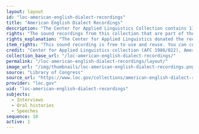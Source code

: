 ```yaml
---
layout: layout
id: "loc-american-english-dialect-recordings"
title: "American English Dialect Recordings"
description: "The Center for Applied Linguistics Collection contains 118 hours of recordings documenting North American English dialects. The recordings include speech samples, linguistic interviews, oral histories, conversations, and excerpts from public speeches. They were drawn from various archives, and from the private collections of fifty collectors, including linguists, dialectologists, and folklorists."
rights: "The sound recordings from this collection that are part of the Citizen DJ project are free to use and reuse. You can copy, modify, distribute and perform the works, even for commercial purposes, all without asking permission. The American Folklife Center at the Library of Congress asks that artists approach the materials in this collection with respect for the culture and sensibilities of the people whose lives, ideas, and creativity are documented here. Artists are also reminded that privacy and publicity rights may pertain to certain uses of this material. Attribution is recommended but not required."
rights_explanation: "The Center for Applied Linguistics donated the recordings to the Library of Congress in 1986. Although these recordings came with no releases, permissions research was undertaken by Library staff as part of their work to make this collection available online. Citizen DJ includes only those interviews where there was written permission given to the Library by the interviewee."
item_rights: "This sound recording is free to use and reuse. You can copy, modify, distribute and perform the work, even for commercial purposes, all without asking permission. The American Folklife Center at the Library of Congress asks that artists approach the materials in this collection with respect for the culture and sensibilities of the people whose lives, ideas, and creativity are documented here. Artists are also reminded that privacy and publicity rights may pertain to certain uses of this material. Attribution is recommended but not required."
credit: "Center for Applied Linguistics collection (AFC 1986/022), American Folklife Center, Library of Congress."
collection_base_url: "/loc-american-english-dialect-recordings/"
permalink: "/loc-american-english-dialect-recordings/layout/"
image_url: "/img/thumbnails/loc-american-english-dialect-recordings.png"
source: "Library of Congress"
source_url: "https://www.loc.gov/collections/american-english-dialect-recordings-from-the-center-for-applied-linguistics/about-this-collection/"
provider: "loc.gov"
uid: "loc-american-english-dialect-recordings"
subjects:
  - Interviews
  - Oral histories
  - Speeches
sequence: 18
active: 1
---
```

